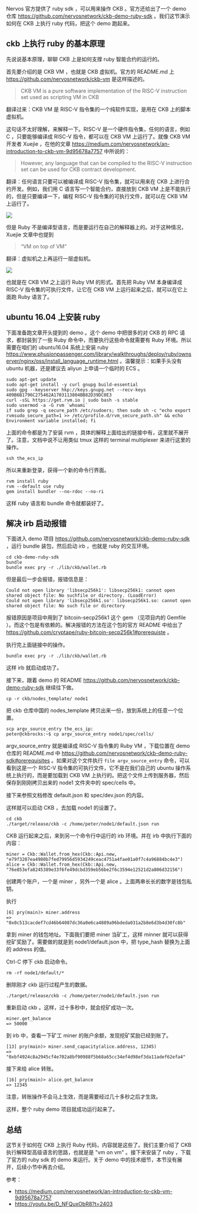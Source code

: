 Nervos 官方提供了 ruby sdk ，可以用来操作 CKB 。官方还给出了一个 demo 仓库 https://github.com/nervosnetwork/ckb-demo-ruby-sdk 。我们这节演示如何在 CKB 上执行 ruby 代码，把这个 demo 跑起来。

## ckb 上执行 ruby 的基本原理

先说说基本原理，聊聊 CKB 上是如何支撑 ruby 智能合约的运行的。

首先要介绍的是 CKB VM ，也就是 CKB 虚拟机。官方的 README.md 上 https://github.com/nervosnetwork/ckb-vm 是这样描述的。

> CKB VM is a pure software implementation of the RISC-V instruction set used as scripting VM in CKB

翻译过来：CKB VM 是 RISC-V 指令集的一个纯软件实现，是用在 CKB 上的脚本虚拟机。

这句话不太好理解，来解释一下。RISC-V 是一个硬件指令集，任何的语言，例如 C ，只要能够编译成 RISC-V 指令，都可以在 CKB VM 上运行了。就像 CKB VM 开发者 Xuejie ，在他的文章 
https://medium.com/nervosnetwork/an-introduction-to-ckb-vm-9d95678a7757 中所说的：

>However, any language that can be compiled to the RISC-V instruction set can be used for CKB contract development.

翻译：任何语言只要可以被编译成 RISC-V 指令集，就可以用来在 CKB 上进行合约开发。例如，我们用 C 语言写一个智能合约，直接放到 CKB VM 上是不能执行的，但是只要编译一下，编程 RISC-V 指令集的可执行文件，就可以在 CKB VM 上运行了。

![](https://img.haoqicat.com/2018120801.jpg)

但是 Ruby 不是编译型语言，而是要运行在自己的解释器上的。对于这种情况，Xuejie 文章中也提到

>“VM on top of VM” 

翻译：虚拟机之上再运行一层虚拟机。

![](https://img.haoqicat.com/2018120802.jpg)

也就是在 CKB VM 之上运行 Ruby VM 的形式。首先把 Ruby VM 本身编译成 RISC-V 指令集的可执行文件，让它在 CKB VM 上运行起来之后，就可以在它上面跑 Ruby 语言了。

## ubuntu 16.04 上安装 ruby

下面准备跑文章开头提到的 demo 。这个 demo 中把很多的对 CKB 的 RPC 请求，都封装到了一些 Ruby 命令中，而要执行这些命令就需要有 Ruby 环境。所以需要在咱们的 ubuntu16.04 系统上安装 ruby https://www.phusionpassenger.com/library/walkthroughs/deploy/ruby/ownserver/nginx/oss/install_language_runtime.html 。温馨提示：如果手头没有 ubuntu 机器，还是建议去 aliyun 上申请一个临时的 ECS 。

```
sudo apt-get update
sudo apt-get install -y curl gnupg build-essential
sudo gpg --keyserver hkp://keys.gnupg.net --recv-keys 409B6B1796C275462A1703113804BB82D39DC0E3
curl -sSL https://get.rvm.io | sudo bash -s stable
sudo usermod -a -G rvm `whoami`
if sudo grep -q secure_path /etc/sudoers; then sudo sh -c "echo export rvmsudo_secure_path=1 >> /etc/profile.d/rvm_secure_path.sh" && echo Environment variable installed; fi
```

上面的命令都是为了安装 rvm ，具体的解释上面给出的链接中有，这里就不展开了。注意，文档中说不让用类似 tmux 这样的 terminal multiplexer 来进行这里的操作。

```
ssh the_ecs_ip
```

所以来重新登录，获得一个新的命令行界面。

```
rvm install ruby
rvm --default use ruby
gem install bundler --no-rdoc --no-ri
```

这样 ruby 语言和 bundle 命令就都装好了。

## 解决 irb 启动报错

下面进入 demo 项目 https://github.com/nervosnetwork/ckb-demo-ruby-sdk ，运行 bundle 装包，然后启动 irb ，也就是 ruby 的交互环境。

```
cd ckb-demo-ruby-sdk
bundle
bundle exec pry -r ./lib/ckb/wallet.rb
```

但是最后一步会报错，报错信息是：

```
Could not open library 'libsecp256k1': libsecp256k1: cannot open shared object file: No suchfile or directory. (LoadError)
Could not open library 'libsecp256k1.so': libsecp256k1.so: cannot open shared object file: No such file or directory
```

报错原因是项目中用到了  bitcoin-secp256k1 这个 gem （见项目内的 Gemfile ）。而这个包是有依赖的。解决报错的方法在这个包的官方 README 中给出了 https://github.com/cryptape/ruby-bitcoin-secp256k1#prerequiste 。

执行完上面链接中的操作。

```
bundle exec pry -r ./lib/ckb/wallet.rb
```

这样 irb 就启动成功了。

接下来，跟着 demo 的 README  https://github.com/nervosnetwork/ckb-demo-ruby-sdk 继续往下做。

```
cp -r ckb/nodes_template/ node1
```

把 ckb 仓库中国的 nodes_template 拷贝出来一份，放到系统上的任意一个位置。

```
scp argv_source_entry the_ecs_ip:
peter@ckbrocks:~$ cp argv_source_entry node1/spec/cells/
```

argv_source_entry 就是编译成 RISC-V 指令集的 Ruby VM ，下载位置在 demo 仓库的 README.md 中 https://github.com/nervosnetwork/ckb-demo-ruby-sdk#prerequisites 。如果对这个文件执行 `file argv_source_entry` 命令，可以看到这是一个 RISC-V 指令集的可执行文件，它不是在我们自己的 ubuntu 操作系统上执行的，而是要加载到 CKB VM 上执行的。把这个文件上传到服务器，然后保存到刚刚拷贝出来的 node1 文件夹中的 spec/cells 中。

接下来参照文档修改 default.json 和 spec/dev.json 的内容。

这样就可以启动 CKB ，去加载 node1 的设置了。

```
cd ckb
./target/release/ckb -c /home/peter/node1/default.json run
```

CKB 运行起来之后，来到另一个命令行中运行的 irb 环境。并在 irb 中执行下面的内容：

```
miner = Ckb::Wallet.from_hex(Ckb::Api.new, "e79f3207ea4980b7fed79956d5934249ceac4751a4fae01a0f7c4a96884bc4e3")
alice = Ckb::Wallet.from_hex(Ckb::Api.new, "76e853efa8245389e33f6fe49dcbd359eb56be2f6c3594e12521d2a806d32156")
```

创建两个账户，一个是 miner ，另外一个是 alice 。上面两串长长的数字是钱包私钥。

执行

```
[6] pry(main)> miner.address
=> "0x0c513cacdef7cd46b64087dc36a0e6ca4889a96bdeda031a2b8e6d3b4d30fc8b"
```

拿到 miner 的钱包地址。下面我们要把 miner 当矿工，这样 minner 就可以获得挖矿奖励了。需要做的就是到 node1/default.json 中，把 type_hash 替换为上面的 address 的值。

Ctrl-C 停下 ckb 启动命令。

```
rm -rf node1/default/*
```

删除刚才 ckb 运行过程产生的数据。

```
./target/release/ckb -c /home/peter/node1/default.json run
```

重新启动 ckb 。这样，过十多秒中，就会挖矿成功一次。

```
miner.get_balance
=> 50000
```

到 irb 中，查看一下矿工 miner 的账户余额，发现挖矿奖励已经到账了。

```
[13] pry(main)> miner.send_capacity(alice.address, 12345)
=> "0xbf4924c8a2945cf4e702a8bf90988f5b68a65cc34ef4d98ef3da11adef62efa4"
```

接下来给 alice 转账。

```
[16] pry(main)> alice.get_balance
=> 12345
```

注意，转账操作不会马上生效，而是需要经过几十多秒之后才生效。

这样，整个 ruby demo 项目就成功运行起来了。

## 总结

这节关于如何在 CKB 上执行 Ruby 代码，内容就是这些了。我们主要介绍了 CKB 执行解释型高级语言的思路，也就是是 "vm on vm" 。接下来安装了 ruby ，下载了官方的 ruby sdk 的 demo 来运行。关于 demo 中的技术细节，本节没有展开，后续小节中再去介绍。

参考：

- https://medium.com/nervosnetwork/an-introduction-to-ckb-vm-9d95678a7757
- https://youtu.be/D_NFQuxObR8?t=2403 
